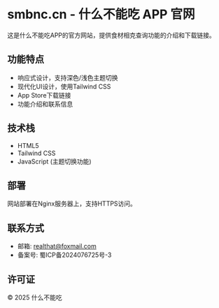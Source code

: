 # smbnc.cn - 什么不能吃 APP 官网

这是什么不能吃APP的官方网站，提供食材相克查询功能的介绍和下载链接。

## 功能特点

- 响应式设计，支持深色/浅色主题切换
- 现代化UI设计，使用Tailwind CSS
- App Store下载链接
- 功能介绍和联系信息

## 技术栈

- HTML5
- Tailwind CSS
- JavaScript (主题切换功能)

## 部署

网站部署在Nginx服务器上，支持HTTPS访问。

## 联系方式

- 邮箱: realthat@foxmail.com
- 备案号: 蜀ICP备2024076725号-3

## 许可证

© 2025 什么不能吃

